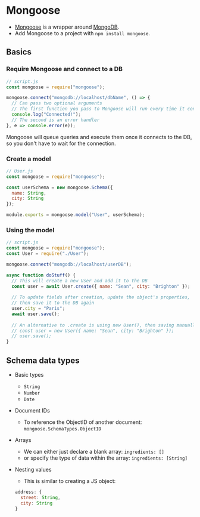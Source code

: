 # Mongoose

- [Mongoose](https://mongoosejs.com/) is a wrapper around [MongoDB](./mongodb.md).
- Add Mongoose to a project with `npm install mongoose`.

## Basics

### Require Mongoose and connect to a DB

```javascript
// script.js
const mongoose = require("mongoose");

mongoose.connect("mongodb://localhost/dbName", () => {
  // Can pass two optional arguments
  // The first function you pass to Mongoose will run every time it connects to the DB
  console.log("Connected!");
  // The second is an error handler
}, e => console.error(e));
```

Mongoose will queue queries and execute them once it connects to the DB, so you don't have to wait for the connection.

### Create a model

```javascript
// User.js
const mongoose = require("mongoose");

const userSchema = new mongoose.Schema({
  name: String,
  city: String
});

module.exports = mongoose.model("User", userSchema);
```

### Using the model

```javascript
// script.js
const mongoose = require("mongoose");
const User = require("./User");

mongoose.connect("mongodb://localhost/userDB");

async function doStuff() {
  // This will create a new User and add it to the DB
  const user = await User.create({ name: "Sean", city: "Brighton" });
  
  // To update fields after creation, update the object's properties,
  // then save it to the DB again
  user.city = "Paris";
  await user.save();
  
  // An alternative to .create is using new User(), then saving manually to the DB:
  // const user = new User({ name: "Sean", city: "Brighton" });
  // user.save();
}
```

## Schema data types
- Basic types
  - `String`
  - `Number`
  - `Date`

- Document IDs
  - To reference the ObjectID of another document: `mongoose.SchemaTypes.ObjectID`

- Arrays
  - We can either just declare a blank array: `ingredients: []`
  - or specify the type of data within the array: `ingredients: [String]`
  
- Nesting values
  - This is similar to creating a JS object:
  ```javascript
  address: {
    street: String,
    city: String
  }
  ```
  
